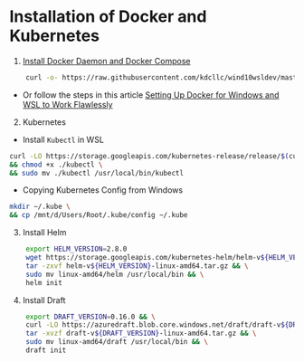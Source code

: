 # Installation of Docker and Kubernetes

1. [Install Docker Daemon and Docker Compose](./wsl_docker_setup.sh)

```bash
    curl -o- https://raw.githubusercontent.com/kdcllc/wind10wsldev/master/wsl_docker_setup.sh | sudo bash
```

 - Or follow the steps in this article [Setting Up Docker for Windows and WSL to Work Flawlessly](https://nickjanetakis.com/blog/setting-up-docker-for-windows-and-wsl-to-work-flawlessly)

2. Kubernetes

- Install `Kubectl` in WSL
```bash
curl -LO https://storage.googleapis.com/kubernetes-release/release/$(curl -s https://storage.googleapis.com/kubernetes-release/release/stable.txt)/bin/linux/amd64/kubectl \
&& chmod +x ./kubectl \
&& sudo mv ./kubectl /usr/local/bin/kubectl
```

- Copying Kubernetes Config from Windows

```bash 
mkdir ~/.kube \
&& cp /mnt/d/Users/Root/.kube/config ~/.kube
```

3. Install Helm

```bash
    export HELM_VERSION=2.8.0
    wget https://storage.googleapis.com/kubernetes-helm/helm-v${HELM_VERSION}-linux-amd64.tar.gz && \
    tar -zxvf helm-v${HELM_VERSION}-linux-amd64.tar.gz && \
    sudo mv linux-amd64/helm /usr/local/bin && \
    helm init
```

4. Install Draft

```bash
    export DRAFT_VERSION=0.16.0 && \
    curl -LO https://azuredraft.blob.core.windows.net/draft/draft-v${DRAFT_VERSION}-linux-amd64.tar.gz && \
    tar -xvzf draft-v${DRAFT_VERSION}-linux-amd64.tar.gz && \
    sudo mv linux-amd64/draft /usr/local/bin && \
    draft init
```